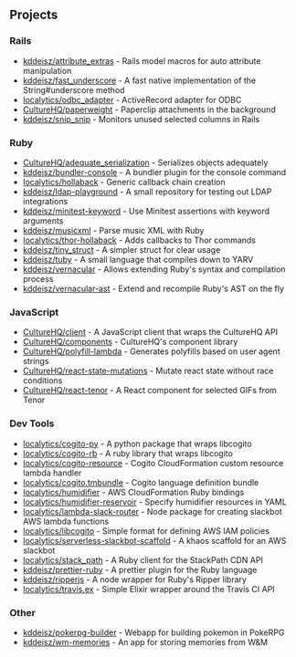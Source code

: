 ## Projects

### Rails

* [kddeisz/attribute_extras](https://github.com/kddeisz/attribute_extras) - Rails model macros for auto attribute manipulation
* [kddeisz/fast_underscore](https://github.com/kddeisz/fast_underscore) - A fast native implementation of the String#underscore method
* [localytics/odbc_adapter](https://github.com/localytics/odbc_adapter) - ActiveRecord adapter for ODBC
* [CultureHQ/paperweight](https://github.com/CultureHQ/paperweight) - Paperclip attachments in the background
* [kddeisz/snip_snip](https://github.com/kddeisz/snip_snip) - Monitors unused selected columns in Rails

### Ruby

* [CultureHQ/adequate_serialization](https://github.com/CultureHQ/adequate_serialization) - Serializes objects adequately
* [kddeisz/bundler-console](https://github.com/kddeisz/bundler-console) - A bundler plugin for the console command
* [localytics/hollaback](https://github.com/localytics/hollaback) - Generic callback chain creation
* [kddeisz/ldap-playground](https://github.com/kddeisz/ldap-playground) - A small repository for testing out LDAP integrations
* [kddeisz/minitest-keyword](https://github.com/kddeisz/minitest-keyword) - Use Minitest assertions with keyword arguments
* [kddeisz/musicxml](https://github.com/kddeisz/musicxml) - Parse music XML with Ruby
* [localytics/thor-hollaback](https://github.com/localytics/thor-hollaback) - Adds callbacks to Thor commands
* [kddeisz/tiny_struct](https://github.com/kddeisz/tiny_struct) - A simpler struct for clear usage
* [kddeisz/tuby](https://github.com/kddeisz/tuby) - A small language that compiles down to YARV
* [kddeisz/vernacular](https://github.com/kddeisz/vernacular) - Allows extending Ruby's syntax and compilation process
* [kddeisz/vernacular-ast](https://github.com/kddeisz/vernacular-ast) - Extend and recompile Ruby's AST on the fly

### JavaScript

* [CultureHQ/client](https://github.com/CultureHQ/client) - A JavaScript client that wraps the CultureHQ API
* [CultureHQ/components](https://github.com/CultureHQ/components) - CultureHQ's component library
* [CultureHQ/polyfill-lambda](https://github.com/CultureHQ/polyfill-lambda) - Generates polyfills based on user agent strings
* [CultureHQ/react-state-mutations](https://github.com/CultureHQ/react-state-mutations) - Mutate react state without race conditions
* [CultureHQ/react-tenor](https://github.com/CultureHQ/react-tenor) - A React component for selected GIFs from Tenor

### Dev Tools

* [localytics/cogito-py](https://github.com/localytics/cogito-py) - A python package that wraps libcogito
* [localytics/cogito-rb](https://github.com/localytics/cogito-rb) - A ruby library that wraps libcogito
* [localytics/cogito-resource](https://github.com/localytics/cogito-resource) - Cogito CloudFormation custom resource lambda handler
* [localytics/cogito.tmbundle](https://github.com/localytics/cogito.tmbundle) - Cogito language definition bundle
* [localytics/humidifier](https://github.com/localytics/humidifier) - AWS CloudFormation Ruby bindings
* [localytics/humidifier-reservoir](https://github.com/localytics/humidifier-reservoir) - Specify humidifier resources in YAML
* [localytics/lambda-slack-router](https://github.com/localytics/lambda-slack-router) - Node package for creating slackbot AWS lambda functions
* [localytics/libcogito](https://github.com/localytics/libcogito) - Simple format for defining AWS IAM policies
* [localytics/serverless-slackbot-scaffold](https://github.com/localytics/serverless-slackbot-scaffold) - A khaos scaffold for an AWS slackbot
* [localytics/stack_path](https://github.com/localytics/stack_path) - A Ruby client for the StackPath CDN API
* [kddeisz/prettier-ruby](https://github.com/kddeisz/prettier-ruby) - A prettier plugin for the Ruby language
* [kddeisz/ripperjs](https://github.com/kddeisz/ripperjs) - A node wrapper for Ruby's Ripper library
* [localytics/travis.ex](https://github.com/localytics/travis.ex) - Simple Elixir wrapper around the Travis CI API

### Other

* [kddeisz/pokerpg-builder](https://github.com/kddeisz/pokerpg-builder) - Webapp for building pokemon in PokeRPG
* [kddeisz/wm-memories](https://github.com/kddeisz/wm-memories) - An app for storing memories from W&amp;M
